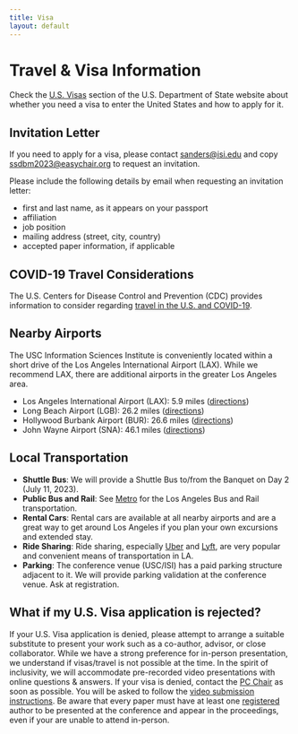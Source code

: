 ```yaml
---
title: Visa
layout: default
---
```


# Travel & Visa Information

Check the [U.S. Visas](https://travel.state.gov/content/travel/en/us-visas/business.html) section of the U.S. Department of State website about whether you need a visa to enter the United States and how to apply for it.

## Invitation Letter

If you need to apply for a visa, please contact [sanders@isi.edu](sanders@isi.edu) and copy [ssdbm2023@easychair.org](mailto:ssdbm2023@easychair.org) to request an invitation.

Please include the following details by email when requesting an invitation letter:
- first and last name, as it appears on your passport
- affiliation
- job position
- mailing address (street, city, country)
- accepted paper information, if applicable

## COVID-19 Travel Considerations

The U.S. Centers for Disease Control and Prevention (CDC) provides information to consider regarding [travel in the U.S. and COVID-19](https://wwwnc.cdc.gov/travel/diseases/covid19?CDC_AA_refVal=https%3A%2F%2Fwww.cdc.gov%2Fcoronavirus%2F2019-ncov%2Ftravelers%2Finternational-travel-during-covid19.html).

## Nearby Airports

The USC Information Sciences Institute is conveniently located within a short drive of the Los Angeles International Airport (LAX). While we recommend LAX, there are additional airports in the greater Los Angeles area.

* Los Angeles International Airport (LAX): 5.9 miles ([directions](https://www.google.com/maps/dir/LAX+airport+(LAX),+World+Way,+Los+Angeles,+CA/USC+Information+Sciences+Institute,+4676+Admiralty+Way+%231001,+Marina+Del+Rey,+CA+90292/@33.9631042,-118.4384869,14z/data=!3m2!4b1!5s0x80c2ba809b451757:0xce2d7fcd5c9bf67c!4m13!4m12!1m5!1m1!1s0x80c2b0d213b24fb5:0x77a87b57698badf1!2m2!1d-118.4091036!2d33.9437902!1m5!1m1!1s0x80c2ba807e9dc4f7:0xcbfb9ebc54219723!2m2!1d-118.4400385!2d33.9800707?entry=ttu))
* Long Beach Airport (LGB): 26.2 miles ([directions](https://www.google.com/maps/dir/Long+Beach+Airport,+Donald+Douglas+Drive,+Long+Beach,+CA/USC+Information+Sciences+Institute,+4676+Admiralty+Way+%231001,+Marina+Del+Rey,+CA+90292/@33.8972646,-118.4550056,11z/data=!3m2!4b1!5s0x80c2ba809b451757:0xce2d7fcd5c9bf67c!4m13!4m12!1m5!1m1!1s0x80dd3236c1430c85:0x3d72b50085627ff!2m2!1d-118.1512518!2d33.8161655!1m5!1m1!1s0x80c2ba807e9dc4f7:0xcbfb9ebc54219723!2m2!1d-118.4400385!2d33.9800707?entry=ttu))
* Hollywood Burbank Airport (BUR): 26.6 miles ([directions](https://www.google.com/maps/dir/BUR+airport+(BUR),+North+Hollywood+Way,+Burbank,+CA/USC+Information+Sciences+Institute,+4676+Admiralty+Way+%231001,+Marina+Del+Rey,+CA+90292/@34.0889032,-118.4387432,12z/data=!3m2!4b1!5s0x80c2ba809b451757:0xce2d7fcd5c9bf67c!4m13!4m12!1m5!1m1!1s0x80c2944d39cf4379:0x6de1181bf1d805f1!2m2!1d-118.3574036!2d34.1983122!1m5!1m1!1s0x80c2ba807e9dc4f7:0xcbfb9ebc54219723!2m2!1d-118.4400385!2d33.9800707?entry=ttu))
* John Wayne Airport (SNA): 46.1 miles ([directions](https://www.google.com/maps/dir/John+Wayne+Airport+(SNA),+Airport+Way,+Santa+Ana,+CA/USC+Information+Sciences+Institute,+4676+Admiralty+Way+%231001,+Marina+Del+Rey,+CA+90292/@33.8313485,-118.4782535,10z/data=!3m2!4b1!5s0x80c2ba809b451757:0xce2d7fcd5c9bf67c!4m13!4m12!1m5!1m1!1s0x80dcdeedcbab40ef:0xc941e8f5c31119e2!2m2!1d-117.8623738!2d33.6778994!1m5!1m1!1s0x80c2ba807e9dc4f7:0xcbfb9ebc54219723!2m2!1d-118.4400385!2d33.9800707?entry=ttu))

## Local Transportation

* **Shuttle Bus**: We will provide a Shuttle Bus to/from the Banquet on Day 2 (July 11, 2023).
* **Public Bus and Rail**: See [Metro](https://www.metro.net) for the Los Angeles Bus and Rail transportation.
* **Rental Cars**: Rental cars are available at all nearby airports and are a great way to get around Los Angeles if you plan your own excursions and extended stay.
* **Ride Sharing**: Ride sharing, especially [Uber](www.uber.com) and [Lyft](https://www.lyft.com), are very popular and convenient means of transportation in LA.
* **Parking**: The conference venue (USC/ISI) has a paid parking structure adjacent to it. We will provide parking validation at the conference venue. Ask at registration.

## What if my U.S. Visa application is rejected?

If your U.S. Visa application is denied, please attempt to arrange a suitable substitute to present your work such as a co-author, advisor, or close collaborator.
While we have a strong preference for in-person presentation, we understand if visas/travel is not possible at the time.
In the spirit of inclusivity, we will accommodate pre-recorded video presentations with online questions & answers. 
If your visa is denied, contact the [PC Chair](mailto:schuler@isi.edu) as soon as possible. 
You will be asked to follow the [video submission instructions](./videos.md).
Be aware that every paper must have at least one [registered](./register.md) author to be presented at the conference and appear in the proceedings, even if your are unable to attend in-person.
